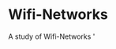 # Wifi-Networks
       
A study of Wifi-Networks       '




                                 



   
   
    
          
  
  
           









